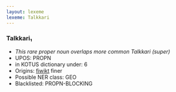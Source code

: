 ```yaml
---
layout: lexeme
lexeme: Talkkari
---
```


###  Talkkari₁

* _This rare proper noun overlaps more common *Talkkari* (super)_
* UPOS:  PROPN
* in KOTUS dictionary under:  6
* Origins: [fiwikt](https://fi.wiktionary.org/wiki/Talkkari) finer 
* Possible NER class:  GEO
* Blacklisted:  PROPN-BLOCKING

